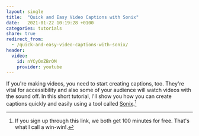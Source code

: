 ```yaml
---
layout: single
title:  "Quick and Easy Video Captions with Sonix"
date:   2021-01-22 10:19:28 +0100
categories: tutorials
share: true
redirect_from:
  - /quick-and-easy-video-captions-with-sonix/
header:
  video:
    id: nYCyOmZBrOM
    provider: youtube
---
```


If you're making videos, you need to start creating captions, too. They're vital for accessibility and also some of your audience will watch videos with the sound off. In this short tutorial, I'll show you how you can create captions quickly and easily using a tool called [Sonix](https://sonix.ai/invite/qoxljpr).[^1]

[^1]:If you sign up through this link, we both get 100 minutes for free. That's what I call a win-win!.